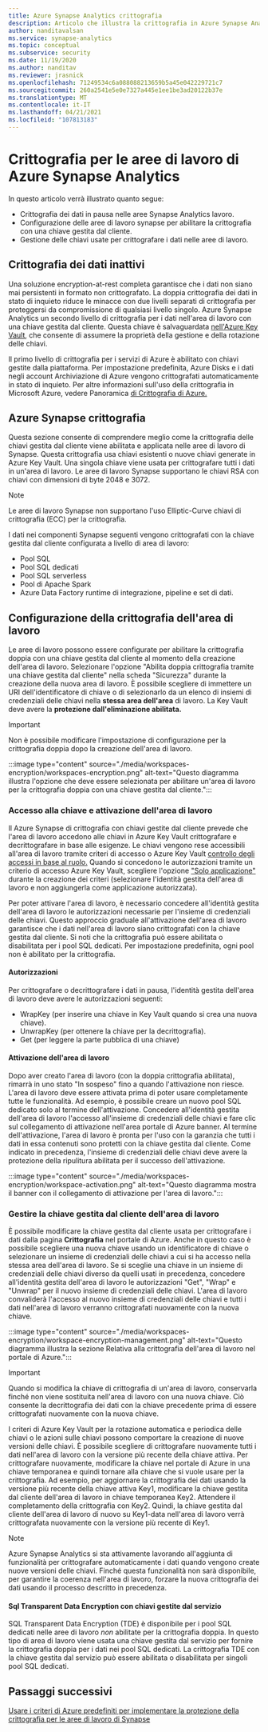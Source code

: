 ```yaml
---
title: Azure Synapse Analytics crittografia
description: Articolo che illustra la crittografia in Azure Synapse Analytics
author: nanditavalsan
ms.service: synapse-analytics
ms.topic: conceptual
ms.subservice: security
ms.date: 11/19/2020
ms.author: nanditav
ms.reviewer: jrasnick
ms.openlocfilehash: 71249534c6a088088213659b5a45e042229721c7
ms.sourcegitcommit: 260a2541e5e0e7327a445e1ee1be3ad20122b37e
ms.translationtype: MT
ms.contentlocale: it-IT
ms.lasthandoff: 04/21/2021
ms.locfileid: "107813183"
---
```

# <a name="encryption-for-azure-synapse-analytics-workspaces"></a>Crittografia per le aree di lavoro di Azure Synapse Analytics

In questo articolo verrà illustrato quanto segue:
* Crittografia dei dati in pausa nelle aree Synapse Analytics lavoro.
* Configurazione delle aree di lavoro synapse per abilitare la crittografia con una chiave gestita dal cliente.
* Gestione delle chiavi usate per crittografare i dati nelle aree di lavoro.

## <a name="encryption-of-data-at-rest"></a>Crittografia dei dati inattivi

Una soluzione encryption-at-rest completa garantisce che i dati non siano mai persistenti in formato non crittografato. La doppia crittografia dei dati in stato di inquieto riduce le minacce con due livelli separati di crittografia per proteggersi da compromissione di qualsiasi livello singolo. Azure Synapse Analytics un secondo livello di crittografia per i dati nell'area di lavoro con una chiave gestita dal cliente. Questa chiave è salvaguardata [nell'Azure Key Vault](../../key-vault/general/overview.md), che consente di assumere la proprietà della gestione e della rotazione delle chiavi.

Il primo livello di crittografia per i servizi di Azure è abilitato con chiavi gestite dalla piattaforma. Per impostazione predefinita, Azure Disks e i dati negli account Archiviazione di Azure vengono crittografati automaticamente in stato di inquieto. Per altre informazioni sull'uso della crittografia in Microsoft Azure, vedere Panoramica [di Crittografia di Azure.](../../security/fundamentals/encryption-overview.md)

## <a name="azure-synapse-encryption"></a>Azure Synapse crittografia

Questa sezione consente di comprendere meglio come la crittografia delle chiavi gestita dal cliente viene abilitata e applicata nelle aree di lavoro di Synapse. Questa crittografia usa chiavi esistenti o nuove chiavi generate in Azure Key Vault. Una singola chiave viene usata per crittografare tutti i dati in un'area di lavoro. Le aree di lavoro Synapse supportano le chiavi RSA con chiavi con dimensioni di byte 2048 e 3072.

> [!NOTE]
> Le aree di lavoro Synapse non supportano l'uso Elliptic-Curve chiavi di crittografia (ECC) per la crittografia.

I dati nei componenti Synapse seguenti vengono crittografati con la chiave gestita dal cliente configurata a livello di area di lavoro:
* Pool SQL
 * Pool SQL dedicati
 * Pool SQL serverless
* Pool di Apache Spark
* Azure Data Factory runtime di integrazione, pipeline e set di dati.

## <a name="workspace-encryption-configuration"></a>Configurazione della crittografia dell'area di lavoro

Le aree di lavoro possono essere configurate per abilitare la crittografia doppia con una chiave gestita dal cliente al momento della creazione dell'area di lavoro. Selezionare l'opzione "Abilita doppia crittografia tramite una chiave gestita dal cliente" nella scheda "Sicurezza" durante la creazione della nuova area di lavoro. È possibile scegliere di immettere un URI dell'identificatore di chiave o di selezionarlo da un elenco di insiemi di credenziali delle chiavi nella **stessa area dell'area** di lavoro. La Key Vault deve avere la **protezione dall'eliminazione abilitata.**

> [!IMPORTANT]
> Non è possibile modificare l'impostazione di configurazione per la crittografia doppia dopo la creazione dell'area di lavoro.

:::image type="content" source="./media/workspaces-encryption/workspaces-encryption.png" alt-text="Questo diagramma illustra l'opzione che deve essere selezionata per abilitare un'area di lavoro per la crittografia doppia con una chiave gestita dal cliente.":::

### <a name="key-access-and-workspace-activation"></a>Accesso alla chiave e attivazione dell'area di lavoro

Il Azure Synapse di crittografia con chiavi gestite dal cliente prevede che l'area di lavoro accedono alle chiavi in Azure Key Vault crittografare e decrittografare in base alle esigenze. Le chiavi vengono rese accessibili all'area di lavoro tramite criteri di accesso o Azure Key Vault [controllo degli accessi in base al ruolo.](../../key-vault/general/rbac-guide.md) Quando si concedono le autorizzazioni tramite un criterio di accesso Azure Key Vault, scegliere l'opzione ["Solo applicazione"](../../key-vault/general/security-features.md#key-vault-authentication-options) durante la creazione dei criteri (selezionare l'identità gestita dell'area di lavoro e non aggiungerla come applicazione autorizzata).

 Per poter attivare l'area di lavoro, è necessario concedere all'identità gestita dell'area di lavoro le autorizzazioni necessarie per l'insieme di credenziali delle chiavi. Questo approccio graduale all'attivazione dell'area di lavoro garantisce che i dati nell'area di lavoro siano crittografati con la chiave gestita dal cliente. Si noti che la crittografia può essere abilitata o disabilitata per i pool SQL dedicati. Per impostazione predefinita, ogni pool non è abilitato per la crittografia.

#### <a name="permissions"></a>Autorizzazioni

Per crittografare o decrittografare i dati in pausa, l'identità gestita dell'area di lavoro deve avere le autorizzazioni seguenti:
* WrapKey (per inserire una chiave in Key Vault quando si crea una nuova chiave).
* UnwrapKey (per ottenere la chiave per la decrittografia).
* Get (per leggere la parte pubblica di una chiave)

#### <a name="workspace-activation"></a>Attivazione dell'area di lavoro

Dopo aver creato l'area di lavoro (con la doppia crittografia abilitata), rimarrà in uno stato "In sospeso" fino a quando l'attivazione non riesce. L'area di lavoro deve essere attivata prima di poter usare completamente tutte le funzionalità. Ad esempio, è possibile creare un nuovo pool SQL dedicato solo al termine dell'attivazione. Concedere all'identità gestita dell'area di lavoro l'accesso all'insieme di credenziali delle chiavi e fare clic sul collegamento di attivazione nell'area portale di Azure banner. Al termine dell'attivazione, l'area di lavoro è pronta per l'uso con la garanzia che tutti i dati in essa contenuti sono protetti con la chiave gestita dal cliente. Come indicato in precedenza, l'insieme di credenziali delle chiavi deve avere la protezione della ripulitura abilitata per il successo dell'attivazione.

:::image type="content" source="./media/workspaces-encryption/workspace-activation.png" alt-text="Questo diagramma mostra il banner con il collegamento di attivazione per l'area di lavoro.":::


### <a name="manage-the-workspace-customer-managed-key"></a>Gestire la chiave gestita dal cliente dell'area di lavoro 

È possibile modificare la chiave gestita dal cliente usata per crittografare i dati dalla pagina **Crittografia** nel portale di Azure. Anche in questo caso è possibile scegliere una nuova chiave usando un identificatore di chiave o selezionare un insieme di credenziali delle chiavi a cui si ha accesso nella stessa area dell'area di lavoro. Se si sceglie una chiave in un insieme di credenziali delle chiavi diverso da quelli usati in precedenza, concedere all'identità gestita dell'area di lavoro le autorizzazioni "Get", "Wrap" e "Unwrap" per il nuovo insieme di credenziali delle chiavi. L'area di lavoro convaliderà l'accesso al nuovo insieme di credenziali delle chiavi e tutti i dati nell'area di lavoro verranno crittografati nuovamente con la nuova chiave.

:::image type="content" source="./media/workspaces-encryption/workspace-encryption-management.png" alt-text="Questo diagramma illustra la sezione Relativa alla crittografia dell'area di lavoro nel portale di Azure.":::

>[!IMPORTANT]
>Quando si modifica la chiave di crittografia di un'area di lavoro, conservarla finché non viene sostituita nell'area di lavoro con una nuova chiave. Ciò consente la decrittografia dei dati con la chiave precedente prima di essere crittografati nuovamente con la nuova chiave.

I criteri di Azure Key Vault per la rotazione automatica e periodica delle chiavi o le azioni sulle chiavi possono comportare la creazione di nuove versioni delle chiavi. È possibile scegliere di crittografare nuovamente tutti i dati nell'area di lavoro con la versione più recente della chiave attiva. Per crittografare nuovamente, modificare la chiave nel portale di Azure in una chiave temporanea e quindi tornare alla chiave che si vuole usare per la crittografia. Ad esempio, per aggiornare la crittografia dei dati usando la versione più recente della chiave attiva Key1, modificare la chiave gestita dal cliente dell'area di lavoro in chiave temporanea Key2. Attendere il completamento della crittografia con Key2. Quindi, la chiave gestita dal cliente dell'area di lavoro di nuovo su Key1-data nell'area di lavoro verrà crittografata nuovamente con la versione più recente di Key1.

> [!NOTE]
> Azure Synapse Analytics si sta attivamente lavorando all'aggiunta di funzionalità per crittografare automaticamente i dati quando vengono create nuove versioni delle chiavi. Finché questa funzionalità non sarà disponibile, per garantire la coerenza nell'area di lavoro, forzare la nuova crittografia dei dati usando il processo descritto in precedenza.

#### <a name="sql-transparent-data-encryption-with-service-managed-keys"></a>Sql Transparent Data Encryption con chiavi gestite dal servizio

SQL Transparent Data Encryption (TDE) è disponibile per i pool SQL dedicati nelle aree di lavoro *non* abilitate per la crittografia doppia. In questo tipo di area di lavoro viene usata una chiave gestita dal servizio per fornire la crittografia doppia per i dati nei pool SQL dedicati. La crittografia TDE con la chiave gestita dal servizio può essere abilitata o disabilitata per singoli pool SQL dedicati.

## <a name="next-steps"></a>Passaggi successivi

[Usare i criteri di Azure predefiniti per implementare la protezione della crittografia per le aree di lavoro di Synapse](../policy-reference.md)

